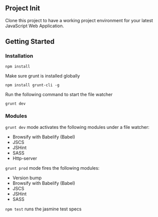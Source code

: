 ## Project Init

Clone this project to have a working project environment for your latest JavaScript Web Application.

## Getting Started

### Installation

	npm install
	
Make sure grunt is installed globally

	npm install grunt-cli -g

Run the following command to start the file watcher

    grunt dev
    
### Modules

`grunt dev` mode activates the following modules under a  file watcher:

* Browsify with Babelify (Babel)
* JSCS
* JSHint
* SASS
* Http-server

`grunt prod` mode fires the following modules:

* Version bump
* Browsify with Babelify (Babel)
* JSCS
* JSHint
* SASS

`npm test` runs the jasmine test specs